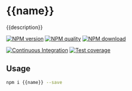 # {{name}}

{{description}}

[![NPM version](https://img.shields.io/npm/v/{{name}}.svg?style=flat-square)](https://npmjs.org/package/{{name}})
[![NPM quality](http://npm.packagequality.com/shield/{{name}}.svg?style=flat-square)](http://packagequality.com/#?package={{name}})
[![NPM download](https://img.shields.io/npm/dm/{{name}}.svg?style=flat-square)](https://npmjs.org/package/{{name}})

[![Continuous Integration](https://github.com/{{org}}/{{name}}/workflows/Continuous%20integration/badge.svg)](https://github.com/{{org}}/{{name}}/actions?query=branch%3Amaster)
[![Test coverage](https://img.shields.io/codecov/c/github/{{org}}/{{name}}.svg?style=flat-square)](https://codecov.io/gh/{{org}}/{{name}})

## Usage

```bash
npm i {{name}} --save
```
